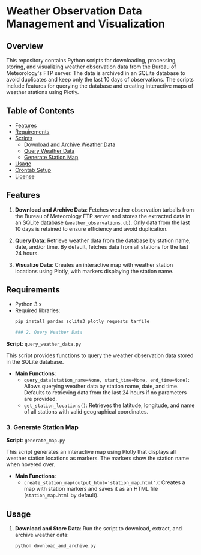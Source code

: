 # Weather Observation Data Management and Visualization

## Overview

This repository contains Python scripts for downloading, processing, storing, and visualizing weather observation data from the Bureau of Meteorology's FTP server. The data is archived in an SQLite database to avoid duplicates and keep only the last 10 days of observations. The scripts include features for querying the database and creating interactive maps of weather stations using Plotly.

## Table of Contents

- [Features](#features)
- [Requirements](#requirements)
- [Scripts](#scripts)
  - [Download and Archive Weather Data](#download-and-archive-weather-data)
  - [Query Weather Data](#query-weather-data)
  - [Generate Station Map](#generate-station-map)
- [Usage](#usage)
- [Crontab Setup](#crontab-setup)
- [License](#license)

## Features

1. **Download and Archive Data**: Fetches weather observation tarballs from the Bureau of Meteorology FTP server and stores the extracted data in an SQLite database (`weather_observations.db`). Only data from the last 10 days is retained to ensure efficiency and avoid duplication.
   
2. **Query Data**: Retrieve weather data from the database by station name, date, and/or time. By default, fetches data from all stations for the last 24 hours.
   
3. **Visualize Data**: Creates an interactive map with weather station locations using Plotly, with markers displaying the station name.

## Requirements

- Python 3.x
- Required libraries: 
  ```bash
  pip install pandas sqlite3 plotly requests tarfile

  ### 2. Query Weather Data

**Script**: `query_weather_data.py`

This script provides functions to query the weather observation data stored in the SQLite database.

- **Main Functions**:
  - `query_data(station_name=None, start_time=None, end_time=None)`: Allows querying weather data by station name, date, and time. Defaults to retrieving data from the last 24 hours if no parameters are provided.
  - `get_station_locations()`: Retrieves the latitude, longitude, and name of all stations with valid geographical coordinates.


### 3. Generate Station Map

**Script**: `generate_map.py`

This script generates an interactive map using Plotly that displays all weather station locations as markers. The markers show the station name when hovered over.

- **Main Functions**:
  - `create_station_map(output_html='station_map.html')`: Creates a map with station markers and saves it as an HTML file (`station_map.html` by default).


## Usage

1. **Download and Store Data**:
   Run the script to download, extract, and archive weather data:
   ```bash
   python download_and_archive.py
